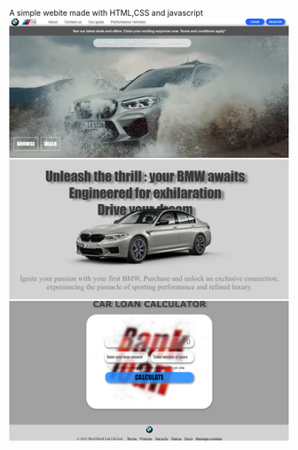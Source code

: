 A simple webite made with HTML,CSS and javascript
![landing_image](assets/landing_1.png)
![scroll_1](assets/scroll_1.png)
![scroll_2](assets/scroll_2.png)